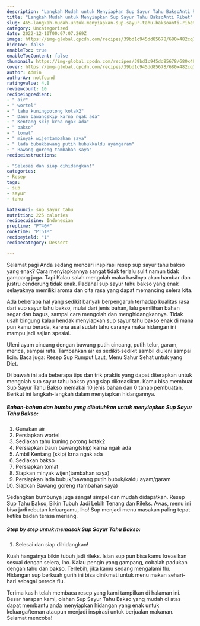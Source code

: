 ```yaml
---
description: "Langkah Mudah untuk Menyiapkan Sup Sayur Tahu BaksoAnti Ribet"
title: "Langkah Mudah untuk Menyiapkan Sup Sayur Tahu BaksoAnti Ribet"
slug: 465-langkah-mudah-untuk-menyiapkan-sup-sayur-tahu-baksoanti-ribet
category: Uncategorized
date: 2022-12-10T00:07:07.269Z
image: https://img-global.cpcdn.com/recipes/39bd1c945dd85678/680x482cq70/sup-sayur-tahu-bakso-foto-resep-utama.jpg
hideToc: false
enableToc: true
enableTocContent: false
thumbnail: https://img-global.cpcdn.com/recipes/39bd1c945dd85678/680x482cq70/sup-sayur-tahu-bakso-foto-resep-utama.jpg
cover: https://img-global.cpcdn.com/recipes/39bd1c945dd85678/680x482cq70/sup-sayur-tahu-bakso-foto-resep-utama.jpg
author: Admin
authorAv: notfound
ratingvalue: 4.8
reviewcount: 10
recipeingredient:
- " air"
- " wortel"
- " tahu kuningpotong kotak2"
- " Daun bawangskip karna ngak ada"
- " Kentang skip krna ngak ada"
- " bakso"
- " tomat"
- " minyak wijentambahan saya"
- " lada bubukbawang putih bubukkaldu ayamgaram"
- " Bawang goreng tambahan saya"
recipeinstructions:

- "Selesai dan siap dihidangkan!"
categories:
- Resep
tags:
- sup
- sayur
- tahu

katakunci: sup sayur tahu 
nutrition: 225 calories
recipecuisine: Indonesian
preptime: "PT40M"
cooktime: "PT51M"
recipeyield: "1"
recipecategory: Dessert

---
```



Selamat pagi Anda sedang mencari inspirasi resep sup sayur tahu bakso yang enak? Cara menyiapkannya sangat tidak terlalu sulit namun tidak gampang juga. Tapi Kalau salah mengolah maka hasilnya akan hambar dan justru cenderung tidak enak. Padahal sup sayur tahu bakso yang enak selayaknya memiliki aroma dan cita rasa yang dapat memancing selera kita.


Ada beberapa hal yang sedikit banyak berpengaruh terhadap kualitas rasa dari sup sayur tahu bakso, mulai dari jenis bahan, lalu pemilihan bahan segar dan bagus, sampai cara mengolah dan menghidangkannya. Tidak usah bingung kalau hendak menyiapkan sup sayur tahu bakso enak di mana pun kamu berada, karena asal sudah tahu caranya maka hidangan ini mampu jadi sajian spesial.

Uleni ayam cincang dengan bawang putih cincang, putih telur, garam, merica, sampai rata. Tambahkan air es sedikit-sedikit sambil diuleni sampai licin. Baca juga: Resep Sup Rumput Laut, Menu Sahur Sehat untuk yang Diet.


Di bawah ini ada beberapa tips dan trik praktis yang dapat diterapkan untuk mengolah sup sayur tahu bakso yang siap dikreasikan. Kamu bisa membuat Sup Sayur Tahu Bakso memakai 10 jenis bahan dan 0 tahap pembuatan. Berikut ini langkah-langkah dalam menyiapkan hidangannya.

<!--inarticleads1-->

##### Bahan-bahan dan bumbu yang dibutuhkan untuk menyiapkan Sup Sayur Tahu Bakso:

1. Gunakan  air
1. Persiapkan  wortel
1. Sediakan  tahu kuning,potong kotak2
1. Persiapkan  Daun bawang(skip) karna ngak ada
1. Ambil  Kentang (skip) krna ngak ada
1. Sediakan  bakso
1. Persiapkan  tomat
1. Siapkan  minyak wijen(tambahan saya)
1. Persiapkan  lada bubuk/bawang putih bubuk/kaldu ayam/garam
1. Siapkan  Bawang goreng (tambahan saya)


Sedangkan bumbunya juga sangat simpel dan mudah didapatkan. Resep Sup Tahu Bakso, Bikin Tubuh Jadi Lebih Tenang dan Rileks. Awas, menu ini bisa jadi rebutan keluargamu, lho! Sup menjadi menu masakan paling tepat ketika badan terasa meriang. 

<!--inarticleads2-->

##### Step by step untuk memasak Sup Sayur Tahu Bakso:


1. Selesai dan siap dihidangkan!

Kuah hangatnya bikin tubuh jadi rileks. Isian sup pun bisa kamu kreasikan sesuai dengan selera, lho. Kalau pengin yang gampang, cobalah padukan dengan tahu dan bakso. Terlebih, jika kamu sedang mengalami flu. Hidangan sup berkuah gurih ini bisa dinikmati untuk menu makan sehari-hari sebagai pereda flu. 

Terima kasih telah membaca resep yang kami tampilkan di halaman ini. Besar harapan kami, olahan Sup Sayur Tahu Bakso yang mudah di atas dapat membantu anda menyiapkan hidangan yang enak untuk keluarga/teman ataupun menjadi inspirasi untuk berjualan makanan. Selamat mencoba!
